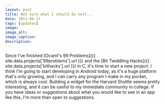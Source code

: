 ```yaml
---
layout: post
title: Not sure what I should do next...
date: 2011-06-11
tags: [updates]
image: 
image_alt: 
image_caption: 
description: 
---
```


Since I've finished [Ocaml's 99 Problems]({{ site.data.projects['99problems'].url }}) and the [Bit Twiddling Hacks]({{ site.data.projects['bithacks'].url }}) in C, it's time to start a new project. I think I'm going to start developing in Android today, as it's a huge platform that's only growing, and I can carry any program I make in my pocket, which is always cool. Building a widget for the Harvard Shuttle seems pretty interesting, and it can be useful to my immediate community in college. If you have ideas or suggestions about what you would like to see in an app like this, I'm more than open to suggestions.